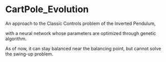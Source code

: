 # CartPole\_Evolution

An approach to the Classic Controls problem of the Inverted Pendulum,

with a neural network whose parameters are optimized through genetic algorithm.

As of now, it can stay balanced near the balancing point, but cannot solve the swing-up problem.
